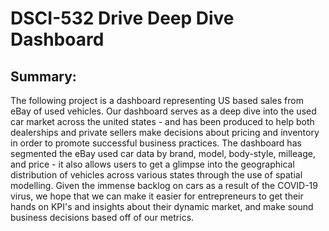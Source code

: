 # DSCI-532 Drive Deep Dive Dashboard

## Summary:
The following project is a dashboard representing US based sales from eBay of used vehicles. Our dashboard serves as a deep dive into the used car market across the united states - and has been produced to help both dealerships and private sellers make decisions about pricing and inventory in order to promote successful business practices. The dashboard has segmented the eBay used car data by brand, model, body-style, milleage, and price - it also allows users to get a glimpse into the geographical distribution of vehicles across various states through the use of spatial modelling. Given the immense backlog on cars as a result of the COVID-19 virus, we hope that we can make it easier for entrepreneurs to get their hands on KPI's and insights about their dynamic market, and make sound business decisions based off of our metrics.
